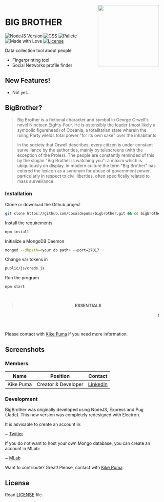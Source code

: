 <img src="https://cdn.rawgit.com/CosasDePuma/BigBrother/cd329955/public/icons/bigbrother.svg" height="200" align="right">

# BIG BROTHER

[![NodeJS Version](https://img.shields.io/badge/nodejs-8.1.4-yellowgreen.svg?style=flat)](https://nodejs.org/es/download/package-manager/)
[![CSS](https://img.shields.io/badge/stylesheet-photonkit-abb2bf.svg?style=flat)](http://photonkit.com)
[![Pallete](https://img.shields.io/badge/pallete-apparatus-282c34.svg?style=flat)](https://github.com/Or3stis/apparatus)
![Made with Love](https://img.shields.io/badge/made%20with-<3-red.svg?style=flat)
[![License](https://img.shields.io/github/license/CosasDePuma/BigBrother.svg)](https://github.com/CosasDePuma/BigBrother/blob/master/LICENSE)

Data collection tool about people

  - Fingerprinting tool
  - Social Networks profile finder

## New Features!

  - Not yet...

## BigBrother?

> Big Brother is a fictional character and symbol in George Orwell's novel Nineteen Eighty-Four. He is ostensibly the leader (most likely a symbolic figurehead) of Oceania, a totalitarian state wherein the ruling Party wields total power "for its own sake" over the inhabitants.
> 
> In the society that Orwell describes, every citizen is under constant surveillance by the authorities, mainly by telescreens (with the exception of the Proles). The people are constantly reminded of this by the slogan "Big Brother is watching you": a maxim which is ubiquitously on display. In modern culture the term "Big Brother" has entered the lexicon as a synonym for abuse of government power, particularly in respect to civil liberties, often specifically related to mass surveillance.

### Installation

Clone or download the Github project
```sh
git clone https://github.com/cosasdepuma/bigbrother.git && cd bigbrother
```

Install the requirements
```js
npm install
```

Initialize a MongoDB Daemon
```sh
mongod --dbpath=<your db path> --port=27017
```

Change  var tokens in 
```sh
public/js/creds.js
```

Run the program
```js
npm start
```

&nbsp;
> <p align="center"><b> ESSENTIALS </b><p>
<p align="center"><marquee> mongo nodejs npm electron </marquee><p></br>

Please contact with [Kike Puma](https://linkedin.com/in/kikepuma) if you need more information.

## Screenshots



### Members

| Name | Position | Contact |
| ------ | ------ | ------ |
| Kike Puma | Creator & Developer | [LinkedIn](https://linkedin.com/in/kikepuma) |


### Development

BigBrother was originally developed using NodeJS, Express and Pug (Jade).
This new version was completely redesigned with Electron.

It is advisable to create an account in:

~ [Twitter](https://apps.twitter.com/)

If you do not want to host your own Mongo database, you can create an account in MLab:

~ [MLab](https://mlab.com/)


Want to contribute? Great!
Please, contact with [Kike Puma](https://linkedin.com/in/kikepuma).

License
----
Read [LICENSE](https://github.com/CosasDePuma/BigBrother/blob/master/LICENSE) file.
